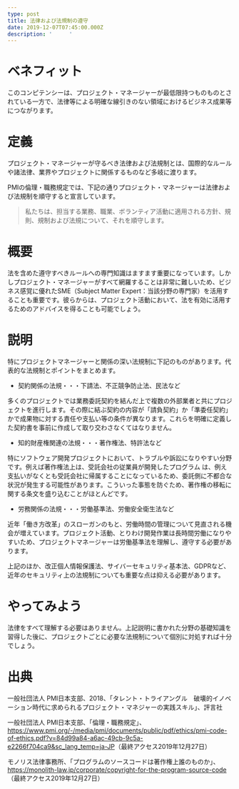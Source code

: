 ```yaml
---
type: post
title: 法律および法規制の遵守
date: 2019-12-07T07:45:00.000Z
description: '  　　'
---
```

# ベネフィット

このコンピテンシーは、プロジェクト・マネージャーが最低限持つものものとされている一方で、法律等による明確な線引きのない領域におけるビジネス成果等につながります。

# 定義

プロジェクト・マネージャーが守るべき法律および法規制とは、国際的なルールや諸法律、業界やプロジェクトに関係するものなど多岐に渡ります。

PMIの倫理・職務規定では、下記の通りプロジェクト・マネージャーは法律および法規制を順守すると宣言しています。

> 私たちは、担当する業務、職業、ボランティア活動に適用される方針、規則、規制および法規について、それを順守します。

# 概要

法を含めた遵守すべきルールへの専門知識はますます重要になっています。しかしプロジェクト・マネージャーがすべて網羅することは非常に難しいため、ビジネス感覚に優れたSME（Subject Matter Expert：当該分野の専門家）を活用することも重要です。彼らからは、プロジェクト活動において、法を有効に活用するためのアドバイスを得ることも可能でしょう。

# 説明

特にプロジェクトマネージャーと関係の深い法規制に下記のものがあります。代表的な法規制とポイントをまとめます。

* 契約関係の法規・・・下請法、不正競争防止法、民法など

多くのプロジェクトでは業務委託契約を結んだ上で複数の外部業者と共にプロジェクトを進行します。その際に結ぶ契約の内容が「請負契約」か「準委任契約」かで成果物に対する責任や支払い等の条件が異なります。これらを明確に定義した契約書を事前に作成して取り交わさなくてはなりません。

* 知的財産権関連の法規・・・著作権法、特許法など

特にソフトウェア開発プロジェクトにおいて、トラブルや訴訟になりやすい分野です。例えば著作権法上は、受託会社の従業員が開発したプログラム
は、例え支払いがなくとも受託会社に帰属することになっているため、委託側に不都合な状況が発生する可能性があります。こういった事態を防ぐため、著作権の移転に関する条文を盛り込むことがほとんどです。

* 労務関係の法規・・・労働基準法、労働安全衛生法など

近年「働き方改革」のスローガンのもと、労働時間の管理について見直される機会が増えています。プロジェクト活動、とりわけ開発作業は長時間労働になりやすいため、プロジェクトマネージャーは労働基準法を理解し、遵守する必要があります。

上記のほか、改正個人情報保護法、サイバーセキュリティ基本法、GDPRなど、近年のセキュリティ上の法規制についても重要な点は抑える必要があります。

# やってみよう

法律をすべて理解する必要はありません。上記説明に書かれた分野の基礎知識を習得した後に、プロジェクトごとに必要な法規制について個別に対処すれば十分でしょう。

# 出典

一般社団法人 PMI日本支部、2018、「タレント・トライアングル　破壊的イノベーション時代に求められるプロジェクト・マネジャーの実践スキル」、評言社

一般社団法人 PMI日本支部、「倫理・職務規定」、<https://www.pmi.org/-/media/pmi/documents/public/pdf/ethics/pmi-code-of-ethics.pdf?v=84d99a84-a6ac-49cb-9c5a-e2266f704ca9&sc_lang_temp=ja-JP>（最終アクセス2019年12月27日）

モノリス法律事務所、「プログラムのソースコードは著作権上誰のものか」、<https://monolith-law.jp/corporate/copyright-for-the-program-source-code>（最終アクセス2019年12月27日）
